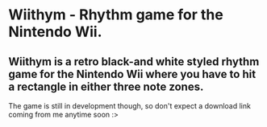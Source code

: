 # Wiithym - Rhythm game for the Nintendo Wii.
Wiithym is a retro black-and white styled rhythm game for the Nintendo Wii where you have to hit a rectangle in either three note zones.
---
The game is still in development though, so don't expect a download link coming from me anytime soon :>

